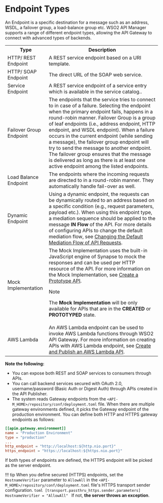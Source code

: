 # Endpoint Types

An Endpoint is a specific destination for a message such as an address, WSDL, a failover group, a load-balance group etc. WSO2 API Manager supports a range of different endpoint types, allowing the API Gateway to connect with advanced types of backends.

<table>
<tr>
<th><b>Type</b></th>
<th><b>Description</b></th>
</tr>
<tr>
<td>HTTP/ REST Endpoint</td>
<td>A REST service endpoint based on a URI template. </td>
</tr>
<tr>
<td>HTTP/ SOAP Endpoint</td>
<td>The direct URL of the SOAP web service.</td>
</tr>
<tr><td>Service Endpoint</td><td>A REST service endpoint of a service entry which is available in the service catalog.</a>.</td>
</tr>
<tr><td>Failover Group Endpoint</td>
<td>The endpoints that the service tries to connect to in case of a failure. Selecting the endpoint when the primary endpoint fails, happens in a round-robin manner. Failover Group is a group of leaf endpoints (i.e., address endpoint, HTTP endpoint, and WSDL endpoint). When a failure occurs in the current endpoint (while sending a message), the failover group endpoint will try to send the message to another endpoint. The failover group ensures that the message is delivered as long as there is at least one active endpoint among the listed endpoints.</td>
</tr>
<tr>
<td>Load Balance Endpoint</td>
<td>The endpoints where the incoming requests are directed to in a round-robin manner. They automatically handle fail-over as well.</td>
</tr>
<tr><td>Dynamic Endpoint</td>
<td>Using a dynamic endpoint, the requests can be dynamically routed to an address based on a specific condition (e.g., request parameters, payload etc.). When using this endpoint type, a mediation sequence should be applied to the message <b>IN Flow</b> of the API. For more details of configuring APIs to change the default mediation flow, see <a href="{{base_path}}/deploy-and-publish/deploy-on-gateway/api-gateway/message-mediation/changing-the-default-mediation-flow-of-api-requests">Changing the Default Mediation Flow of API Requests</a>.</td>
</tr>
<tr><td>Mock Implementation</td>
<td>The Mock Implementation uses the built-in JavaScript engine of Synapse to mock the responses and can be used per HTTP resource of the API. For more information on the Mock Implementation, see <a href="{{base_path}}/design/prototype-api/create-a-prototype-api/#mock-implementation">Create a Prototype API</a>.</br>
<div class="admonition note">
<p class="admonition-title">Note</p>
<p>The <b>Mock Implementation</b> will be only available for APIs that are in the <b>CREATED</b> or <b>PROTOTYPED</b> state.</p>
</div> 
</td>
</tr>
<tr><td>AWS Lambda</td><td>An AWS Lambda endpoint can be used to invoke AWS Lambda functions through WSO2 API Gateway. For more information on creating APIs with AWS Lambda endpoint, see <a href="{{base_path}}/tutorials/create-and-publish-awslambda-api/">Create and Publish an AWS Lambda API</a>.</td>
</tr>
</table>

**Note the following:**

-   You can expose both REST and SOAP services to consumers through APIs.
-   You can call backend services secured with OAuth 2.0, username/password (Basic Auth or Digest Auth) through APIs created in the API Publisher.
-   The system reads Gateway endpoints from the `<API-M_HOME>/repository/conf/deployment.toml` file. When there are
 multiple gateway environments defined, it picks the Gateway endpoint of the production environment. You can define both HTTP and HTTPS gateway endpoints as follows:

```toml
[[apim.gateway.environment]]
name = "Production Environment"
type = "production"
...
http_endpoint = "http://localhost:${http.nio.port}"
https_endpoint = "https://localhost:${https.nio.port}"
```

If both types of endpoints are defined, the HTTPS endpoint will be picked as the server endpoint.

!!! tip
    When you define secured (HTTPS) endpoints, set the `HostnameVerifier` parameter to `AllowAll` in the `<API-M_HOME>/repository/conf/deployment.toml` file's HTTPS transport sender configuration.
     ```toml
     [transport.passthru_https.sender.parameters]
     HostnameVerifier = "AllowAll"
     ```
    If not, **the server throws an exception**.
